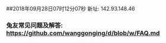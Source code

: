 ##2018年09月28日07时12分07秒 新址: 142.93.148.46
### 兔友常见问题及解答: https://github.com/wanggonging/d/blob/w/FAQ.md
